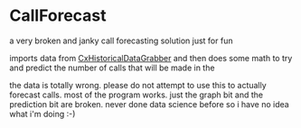 # CallForecast

a very broken and janky call forecasting solution just for fun

imports data from [CxHistoricalDataGrabber](https://github.com/ntflix/CxHistoricalDataGrabber) and then does some math to try and predict the number of calls that will be made in the

the data is totally wrong. please do not attempt to use this to actually forecast calls.
most of the program works. just the graph bit and the prediction bit are broken. never done data science before so i have no idea what i'm doing :-)
